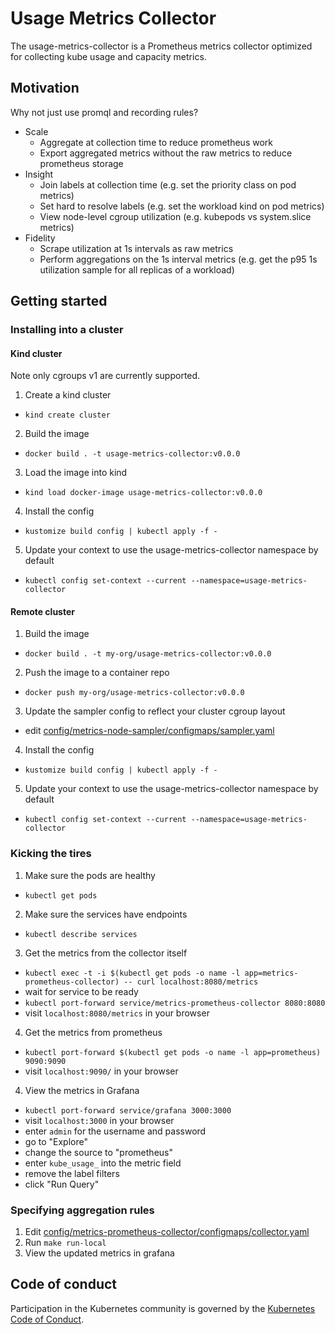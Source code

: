 # Usage Metrics Collector

The usage-metrics-collector is a Prometheus metrics collector optimized for collecting kube usage and
capacity metrics.

## Motivation

Why not just use promql and recording rules?

- Scale
  - Aggregate at collection time to reduce prometheus work
  - Export aggregated metrics without the raw metrics to reduce prometheus storage
- Insight
  - Join labels at collection time (e.g. set the priority class on pod metrics)
  - Set hard to resolve labels (e.g. set the workload kind on pod metrics)
  - View node-level cgroup utilization (e.g. kubepods vs system.slice metrics)
- Fidelity
  - Scrape utilization at 1s intervals as raw metrics
  - Perform aggregations on the 1s interval metrics (e.g. get the p95 1s utilization sample for all replicas of a workload)

## Getting started

### Installing into a cluster

#### Kind cluster

Note only cgroups v1 are currently supported.

1. Create a kind cluster
  - `kind create cluster`
2. Build the image
  - `docker build . -t usage-metrics-collector:v0.0.0`
3. Load the image into kind
  - `kind load docker-image usage-metrics-collector:v0.0.0`
4. Install the config
  - `kustomize build config | kubectl apply -f -`
5. Update your context to use the usage-metrics-collector namespace by default
  - `kubectl config set-context --current --namespace=usage-metrics-collector`

#### Remote cluster

1. Build the image
  - `docker build . -t my-org/usage-metrics-collector:v0.0.0`
2. Push the image to a container repo
  - `docker push my-org/usage-metrics-collector:v0.0.0`
3. Update the sampler config to reflect your cluster cgroup layout
  - edit [config/metrics-node-sampler/configmaps/sampler.yaml](config/metrics-node-sampler/configmaps/sampler.yaml)
4. Install the config
  - `kustomize build config | kubectl apply -f -`
5. Update your context to use the usage-metrics-collector namespace by default
  - `kubectl config set-context --current --namespace=usage-metrics-collector`

### Kicking the tires

1. Make sure the pods are healthy
  - `kubectl get pods`
2. Make sure the services have endpoints
  - `kubectl describe services`
3. Get the metrics from the collector itself
  - `kubectl exec -t -i $(kubectl get pods -o name -l app=metrics-prometheus-collector) -- curl localhost:8080/metrics`
  - wait for service to be ready
  - `kubectl port-forward service/metrics-prometheus-collector 8080:8080`
  - visit `localhost:8080/metrics` in your browser
4. Get the metrics from prometheus
  - `kubectl port-forward $(kubectl get pods -o name -l app=prometheus) 9090:9090`
  - visit `localhost:9090/` in your browser
4. View the metrics in Grafana
  - `kubectl port-forward service/grafana 3000:3000`
  - visit `localhost:3000` in your browser
  - enter `admin` for the username and password
  - go to "Explore"
  - change the source to "prometheus"
  - enter `kube_usage_` into the metric field
  - remove the label filters
  - click "Run Query"

### Specifying aggregation rules

1. Edit [config/metrics-prometheus-collector/configmaps/collector.yaml](config/metrics-prometheus-collector/configmaps/collector.yaml)
2. Run `make run-local`
3. View the updated metrics in grafana

## Code of conduct

Participation in the Kubernetes community is governed by the [Kubernetes Code of Conduct](code-of-conduct.md).

[owners]: https://git.k8s.io/community/contributors/guide/owners.md
[Creative Commons 4.0]: https://git.k8s.io/website/LICENSE
